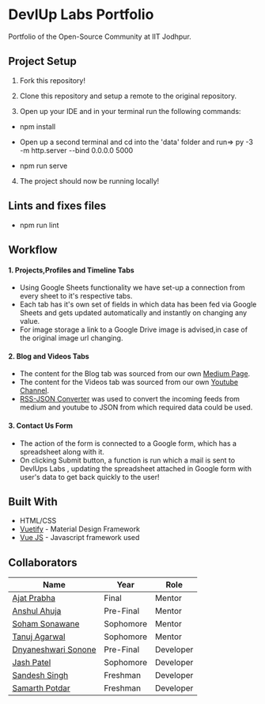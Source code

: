 # DevlUp Labs Portfolio

Portfolio of the Open-Source Community at IIT Jodhpur.

## Project Setup

1. Fork this repository!

2. Clone this repository and setup a remote to the original repository.

3. Open up your IDE and in your terminal run the following commands:

 * npm install

 * Open up a second terminal and cd into the 'data' folder and run=> py -3 -m http.server --bind 0.0.0.0 5000
 
 * npm run serve

4. The project should now be running locally!

## Lints and fixes files

* npm run lint

## Workflow

#### 1. Projects,Profiles and Timeline Tabs
* Using Google Sheets functionality we have set-up a connection from every sheet to it's respective tabs.
* Each tab has it's own set of fields in which data has been fed via Google Sheets and gets updated automatically and instantly on changing any value.
* For image storage a link to a Google Drive image is advised,in case of the original image url changing.


#### 2. Blog and Videos Tabs
* The content for the Blog tab was sourced from our own [Medium Page](https://medium.com/devlup-labs).
* The content for the Videos tab was sourced from our own [Youtube Channel](https://www.youtube.com/channel/UCFaRxxB8-BB5GXH-wlwGqIw).
* [RSS-JSON Converter](https://api.rss2json.com) was used to convert the incoming feeds from medium and youtube to JSON from which required data could be used.


#### 3. Contact Us Form
* The action of the form is connected to a Google form, which has a spreadsheet along with it. 
* On clicking Submit button, a function is run which a mail is sent to DevlUps Labs , updating the spreadsheet attached in Google form with user's data to get back quickly to the user!

## Built With

* HTML/CSS 
* [Vuetify](https://vuetifyjs.com/en/) - Material Design Framework
* [Vue JS](https://vuejs.org/) - Javascript framework used

## Collaborators
|Name|Year|Role|
|--|--|--|
|[Ajat Prabha](https://github.com/ajatprabha)|Final|Mentor|
|[Anshul Ahuja](https://github.com/anshulahuja98)|Pre-Final|Mentor|
|[Soham Sonawane](https://github.com/killbotXD)|Sophomore|Mentor|
|[Tanuj Agarwal](https://github.com/Tanuj22)|Sophomore|Mentor|
|[Dnyaneshwari Sonone](https://github.com/Dnyaneshwari-Sonone)|Pre-Final|Developer|
|[Jash Patel](https://github.com/Jashpatel1)|Sophomore|Developer|
|[Sandesh Singh](https://github.com/Sandesh1013)|Freshman|Developer|
|[Samarth Potdar](https://github.com/samarth-1729)|Freshman|Developer|
